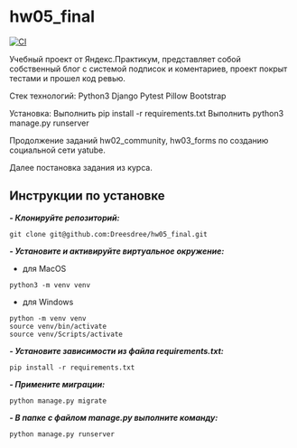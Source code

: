 # hw05_final

[![CI](https://github.com/yandex-praktikum/hw05_final/actions/workflows/python-app.yml/badge.svg?branch=master)](https://github.com/yandex-praktikum/hw05_final/actions/workflows/python-app.yml)

Учебный проект от Яндекс.Практикум, представляет собой собственный блог с системой подписок и коментариев, проект покрыт тестами и прошел код ревью.

Стек технологий: Python3 Django Pytest Pillow Bootstrap

Установка: Выполнить pip install -r requirements.txt Выполнить python3 manage.py runserver

Продолжение заданий hw02_community, hw03_forms по созданию социальной сети yatube.

Далее постановка задания из курса.

## Инструкции по установке
***- Клонируйте репозиторий:***
```
git clone git@github.com:Dreesdree/hw05_final.git
```

***- Установите и активируйте виртуальное окружение:***
- для MacOS
```
python3 -m venv venv
```
- для Windows
```
python -m venv venv
source venv/bin/activate
source venv/Scripts/activate
```

***- Установите зависимости из файла requirements.txt:***
```
pip install -r requirements.txt
```

***- Примените миграции:***
```
python manage.py migrate
```

***- В папке с файлом manage.py выполните команду:***
```
python manage.py runserver
```
